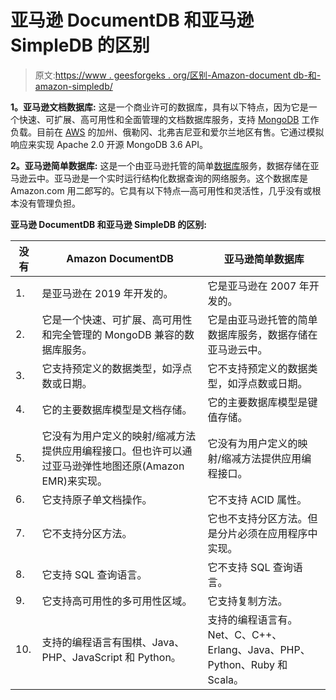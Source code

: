 # 亚马逊 DocumentDB 和亚马逊 SimpleDB 的区别

> 原文:[https://www . geesforgeks . org/区别-Amazon-document db-和-amazon-simpledb/](https://www.geeksforgeeks.org/difference-between-amazon-documentdb-and-amazon-simpledb/)

**1。亚马逊文档数据库:**
这是一个商业许可的数据库，具有以下特点，因为它是一个快速、可扩展、高可用性和全面管理的文档数据库服务，支持 [MongoDB](https://www.geeksforgeeks.org/mongodb-an-introduction/) 工作负载。目前在 [AWS](https://www.geeksforgeeks.org/introduction-to-amazon-web-services/) 的加州、俄勒冈、北弗吉尼亚和爱尔兰地区有售。它通过模拟响应来实现 Apache 2.0 开源 MongoDB 3.6 API。

**2。亚马逊简单数据库:**
这是一个由亚马逊托管的简单[数据库](https://www.geeksforgeeks.org/introduction-of-dbms-database-management-system-set-1/)服务，数据存储在亚马逊云中。亚马逊是一个实时运行结构化数据查询的网络服务。这个数据库是 Amazon.com 用二郎写的。它具有以下特点—高可用性和灵活性，几乎没有或根本没有管理负担。

**亚马逊 DocumentDB 和亚马逊 SimpleDB 的区别:**

<center>

| 没有 | Amazon DocumentDB | 亚马逊简单数据库 |
| --- | --- | --- |
| 1. | 是亚马逊在 2019 年开发的。 | 它是亚马逊在 2007 年开发的。 |
| 2. | 它是一个快速、可扩展、高可用性和完全管理的 MongoDB 兼容的数据库服务。 | 它是由亚马逊托管的简单数据库服务，数据存储在亚马逊云中。 |
| 3. | 它支持预定义的数据类型，如浮点数或日期。 | 它不支持预定义的数据类型，如浮点数或日期。 |
| 4. | 它的主要数据库模型是文档存储。 | 它的主要数据库模型是键值存储。 |
| 5. | 它没有为用户定义的映射/缩减方法提供应用编程接口。但也许可以通过亚马逊弹性地图还原(Amazon EMR)来实现。 | 它没有为用户定义的映射/缩减方法提供应用编程接口。 |
| 6. | 它支持原子单文档操作。 | 它不支持 ACID 属性。 |
| 7. | 它不支持分区方法。 | 它也不支持分区方法。但是分片必须在应用程序中实现。 |
| 8. | 它支持 SQL 查询语言。 | 它不支持 SQL 查询语言。 |
| 9. | 它支持高可用性的多可用性区域。 | 它支持复制方法。 |
| 10. | 支持的编程语言有围棋、Java、PHP、JavaScript 和 Python。 | 支持的编程语言有。Net、C、C++、Erlang、Java、PHP、Python、Ruby 和 Scala。 |

</center>